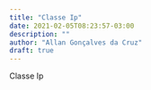 ```yaml
---
title: "Classe Ip"
date: 2021-02-05T08:23:57-03:00
description: ""
author: "Allan Gonçalves da Cruz"
draft: true
---
```


Classe Ip